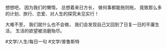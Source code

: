 想想吧，
因为我们的懒惰，
总想着来日方长，
做何事都能拖则拖，
竟致那么多的计划、旅行、恋爱、对人生的探究未见实行！

大难不至，
我们就什么也不会做，
我们会发现自己又回到了日复一日的平庸生活，
生活的欲望被消磨殆尽。

#文学/人生/每日一句 #文学/普鲁斯特